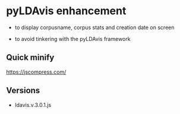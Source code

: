 # pyLDAvis enhancement

* to display corpusname, corpus stats and creation date on screen

* to avoid tinkering with the pyLDAvis framework

## Quick minify

https://jscompress.com/

## Versions

* ldavis.v.3.0.1.js
